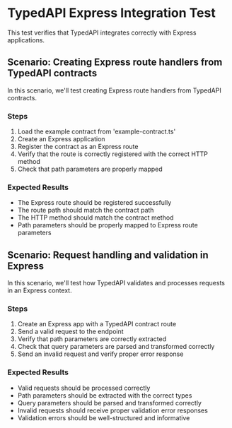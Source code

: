 # TypedAPI Express Integration Test

This test verifies that TypedAPI integrates correctly with Express applications.

## Scenario: Creating Express route handlers from TypedAPI contracts

In this scenario, we'll test creating Express route handlers from TypedAPI contracts.

### Steps

1. Load the example contract from 'example-contract.ts'
2. Create an Express application
3. Register the contract as an Express route
4. Verify that the route is correctly registered with the correct HTTP method
5. Check that path parameters are properly mapped

### Expected Results

- The Express route should be registered successfully
- The route path should match the contract path
- The HTTP method should match the contract method
- Path parameters should be properly mapped to Express route parameters

## Scenario: Request handling and validation in Express

In this scenario, we'll test how TypedAPI validates and processes requests in an Express context.

### Steps

1. Create an Express app with a TypedAPI contract route
2. Send a valid request to the endpoint
3. Verify that path parameters are correctly extracted
4. Check that query parameters are parsed and transformed correctly
5. Send an invalid request and verify proper error response

### Expected Results

- Valid requests should be processed correctly
- Path parameters should be extracted with the correct types
- Query parameters should be parsed and transformed correctly
- Invalid requests should receive proper validation error responses
- Validation errors should be well-structured and informative